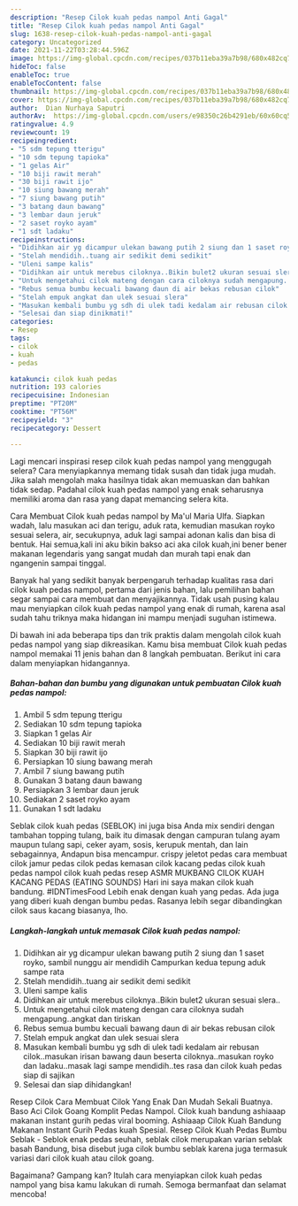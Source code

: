 ```yaml
---
description: "Resep Cilok kuah pedas nampol Anti Gagal"
title: "Resep Cilok kuah pedas nampol Anti Gagal"
slug: 1638-resep-cilok-kuah-pedas-nampol-anti-gagal
category: Uncategorized
date: 2021-11-22T03:28:44.596Z
image: https://img-global.cpcdn.com/recipes/037b11eba39a7b98/680x482cq70/cilok-kuah-pedas-nampol-foto-resep-utama.jpg
hideToc: false
enableToc: true
enableTocContent: false
thumbnail: https://img-global.cpcdn.com/recipes/037b11eba39a7b98/680x482cq70/cilok-kuah-pedas-nampol-foto-resep-utama.jpg
cover: https://img-global.cpcdn.com/recipes/037b11eba39a7b98/680x482cq70/cilok-kuah-pedas-nampol-foto-resep-utama.jpg
author:  Dian Nurhaya Saputri
authorAv:  https://img-global.cpcdn.com/users/e98350c26b4291eb/60x60cq50/avatar.jpg
ratingvalue: 4.9
reviewcount: 19
recipeingredient:
- "5 sdm tepung tterigu"
- "10 sdm tepung tapioka"
- "1 gelas Air"
- "10 biji rawit merah"
- "30 biji rawit ijo"
- "10 siung bawang merah"
- "7 siung bawang putih"
- "3 batang daun bawang"
- "3 lembar daun jeruk"
- "2 saset royko ayam"
- "1 sdt ladaku"
recipeinstructions:
- "Didihkan air yg dicampur ulekan bawang putih 2 siung dan 1 saset royko, sambil nunggu air mendidih Campurkan kedua tepung aduk sampe rata"
- "Stelah mendidih..tuang air sedikit demi sedikit"
- "Uleni sampe kalis"
- "Didihkan air untuk merebus ciloknya..Bikin bulet2 ukuran sesuai slera.."
- "Untuk mengetahui cilok mateng dengan cara ciloknya sudah mengapung..angkat dan tiriskan"
- "Rebus semua bumbu kecuali bawang daun di air bekas rebusan cilok"
- "Stelah empuk angkat dan ulek sesuai slera"
- "Masukan kembali bumbu yg sdh di ulek tadi kedalam air rebusan cilok..masukan irisan bawang daun beserta ciloknya..masukan royko dan ladaku..masak lagi sampe mendidih..tes rasa dan cilok kuah pedas siap di sajikan"
- "Selesai dan siap dinikmati!"
categories:
- Resep
tags:
- cilok
- kuah
- pedas

katakunci: cilok kuah pedas 
nutrition: 193 calories
recipecuisine: Indonesian
preptime: "PT20M"
cooktime: "PT56M"
recipeyield: "3"
recipecategory: Dessert

---
```



Lagi mencari inspirasi resep cilok kuah pedas nampol yang menggugah selera? Cara menyiapkannya memang tidak susah dan tidak juga mudah. Jika salah mengolah maka hasilnya tidak akan memuaskan dan bahkan tidak sedap. Padahal cilok kuah pedas nampol yang enak seharusnya memiliki aroma dan rasa yang dapat memancing selera kita.


Cara Membuat Cilok kuah pedas nampol by Ma&#39;ul Maria Ulfa. Siapkan wadah, lalu masukan aci dan terigu, aduk rata, kemudian masukan royko sesuai selera, air, secukupnya, aduk lagi sampai adonan kalis dan bisa di bentuk. Hai semua,kali ini aku bikin bakso aci aka cilok kuah,ini bener bener makanan legendaris yang sangat mudah dan murah tapi enak dan ngangenin sampai tinggal.

Banyak hal yang sedikit banyak berpengaruh terhadap kualitas rasa dari cilok kuah pedas nampol, pertama dari jenis bahan, lalu pemilihan bahan segar sampai cara membuat dan menyajikannya. Tidak usah pusing kalau mau menyiapkan cilok kuah pedas nampol yang enak di rumah, karena asal sudah tahu triknya maka hidangan ini mampu menjadi suguhan istimewa.


Di bawah ini ada beberapa tips dan trik praktis dalam mengolah cilok kuah pedas nampol yang siap dikreasikan. Kamu bisa membuat Cilok kuah pedas nampol memakai 11 jenis bahan dan 8 langkah pembuatan. Berikut ini cara dalam menyiapkan hidangannya.

<!--inarticleads1-->

##### Bahan-bahan dan bumbu yang digunakan untuk pembuatan Cilok kuah pedas nampol:

1. Ambil 5 sdm tepung tterigu
1. Sediakan 10 sdm tepung tapioka
1. Siapkan 1 gelas Air
1. Sediakan 10 biji rawit merah
1. Siapkan 30 biji rawit ijo
1. Persiapkan 10 siung bawang merah
1. Ambil 7 siung bawang putih
1. Gunakan 3 batang daun bawang
1. Persiapkan 3 lembar daun jeruk
1. Sediakan 2 saset royko ayam
1. Gunakan 1 sdt ladaku


Seblak cilok kuah pedas (SEBLOK) ini juga bisa Anda mix sendiri dengan tambahan topping tulang, baik itu dimasak dengan campuran tulang ayam maupun tulang sapi, ceker ayam, sosis, kerupuk mentah, dan lain sebagainnya, Andapun bisa mencampur. crispy jeletot pedas cara membuat cilok jamur pedas cilok pedas kemasan cilok kacang pedas cilok kuah pedas nampol cilok kuah pedas resep ASMR MUKBANG CILOK KUAH KACANG PEDAS (EATING SOUNDS) Hari ini saya makan cilok kuah bandung. #IDNTimesFood Lebih enak dengan kuah yang pedas. Ada juga yang diberi kuah dengan bumbu pedas. Rasanya lebih segar dibandingkan cilok saus kacang biasanya, lho. 

<!--inarticleads2-->

##### Langkah-langkah untuk memasak Cilok kuah pedas nampol:

1. Didihkan air yg dicampur ulekan bawang putih 2 siung dan 1 saset royko, sambil nunggu air mendidih Campurkan kedua tepung aduk sampe rata
1. Stelah mendidih..tuang air sedikit demi sedikit
1. Uleni sampe kalis
1. Didihkan air untuk merebus ciloknya..Bikin bulet2 ukuran sesuai slera..
1. Untuk mengetahui cilok mateng dengan cara ciloknya sudah mengapung..angkat dan tiriskan
1. Rebus semua bumbu kecuali bawang daun di air bekas rebusan cilok
1. Stelah empuk angkat dan ulek sesuai slera
1. Masukan kembali bumbu yg sdh di ulek tadi kedalam air rebusan cilok..masukan irisan bawang daun beserta ciloknya..masukan royko dan ladaku..masak lagi sampe mendidih..tes rasa dan cilok kuah pedas siap di sajikan
1. Selesai dan siap dihidangkan!

Resep Cilok Cara Membuat Cilok Yang Enak Dan Mudah Sekali Buatnya. Baso Aci Cilok Goang Komplit Pedas Nampol. Cilok kuah bandung ashiaaap makanan instant gurih pedas viral booming. Ashiaaap Cilok Kuah Bandung Makanan Instant Gurih Pedas kuah Spesial. Resep Cilok Kuah Pedas Bumbu Seblak - Seblok enak pedas seuhah, seblak cilok merupakan varian seblak basah Bandung, bisa disebut juga cilok bumbu seblak karena juga termasuk variasi dari cilok kuah atau cilok goang. 

Bagaimana? Gampang kan? Itulah cara menyiapkan cilok kuah pedas nampol yang bisa kamu lakukan di rumah. Semoga bermanfaat dan selamat mencoba!
